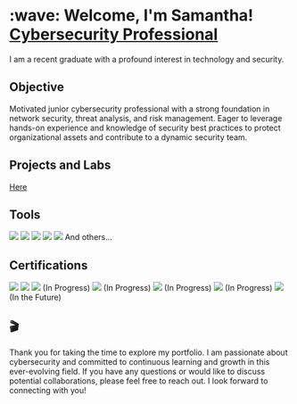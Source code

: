 <h1>:wave: Welcome, I'm Samantha! <br/><a href="https://github.com/SamanthaSecures">Cybersecurity Professional</a></h1>

I am a recent graduate with a profound interest in technology and security.




## Objective

Motivated junior cybersecurity professional with a strong foundation in network security, threat analysis, and risk management. Eager to leverage hands-on experience and knowledge of security best practices to protect organizational assets and contribute to a dynamic security team.




## Projects and Labs

<a href="https://github.com/SamanthaSecures/ProjectsandLabs">Here</a>




## Tools

<img src="https://img.shields.io/badge/-Wireshark-1679A7?&style=for-the-badge&logo=Wireshark&logoColor=white" />
<img src="https://img.shields.io/badge/-Active%20Directory-0078D4?&style=for-the-badge&logo=Microsoft&logoColor=white" />
<img src="https://img.shields.io/badge/-Microsoft_Defender_for_Endpoint-00A4EF?&style=for-the-badge&logo=Microsoft&logoColor=white" />
<img src="https://img.shields.io/badge/-Microsoft_Sentinel-0078D4?&style=for-the-badge&logo=Microsoft&logoColor=white" />
<img src="https://img.shields.io/badge/-Splunk-000000?&style=for-the-badge&logo=Splunk&logoColor=white" />
And others...




## Certifications
<div>
<img src="https://img.shields.io/badge/-ISC2%20Certified%20in%20Cybersecurity-FFCC00?&style=for-the-badge&logo=ISC2&logoColor=white" />
<img src="https://img.shields.io/badge/-Google%20IT%20Support-4285F4?&style=for-the-badge&logo=Google&logoColor=white" />
<img src="https://img.shields.io/badge/-AWS%20Cloud%20Solutions%20Architect%20Associate-FF9900?&style=for-the-badge&logo=AmazonAWS&logoColor=white" /> (In Progress)
<img src="https://img.shields.io/badge/-Security%2B-FF0000?&style=for-the-badge&logo=CompTIA&logoColor=white" /> (In Progress)
<img src="https://img.shields.io/badge/-Cisco%20CCNA-0070B8?&style=for-the-badge&logo=Cisco&logoColor=white" /> (In Progress)
<img src="https://img.shields.io/badge/-eJPT-00BFFF?&style=for-the-badge&logo=EC-Council&logoColor=white" /> (In Progress)
<img src="https://img.shields.io/badge/-CISSP-FFCC00?&style=for-the-badge&logo=ISC2&logoColor=white" /> (In the Future)
</div>




## :clapper:
Thank you for taking the time to explore my portfolio. I am passionate about cybersecurity and committed to continuous learning and growth in this ever-evolving field. If you have any questions or would like to discuss potential collaborations, please feel free to reach out. I look forward to connecting with you!
